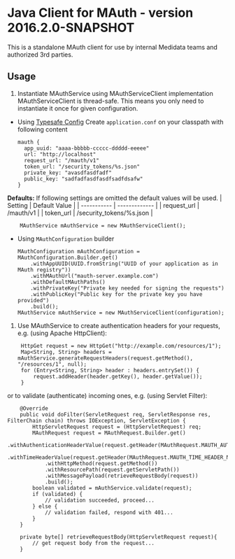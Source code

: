 # Java Client for MAuth - version 2016.2.0-SNAPSHOT

This is a standalone MAuth client for use by internal Medidata teams and authorized 3rd parties.

## Usage

1. Instantiate MAuthService using MAuthServiceClient implementation
MAuthServiceClient is thread-safe. This means you only need to instantiate it once for given configuration.
  * Using [Typesafe Config](https://github.com/typesafehub/config)
  Create `application.conf` on your classpath with following content
  
        mauth {
          app_uuid: "aaaa-bbbbb-ccccc-ddddd-eeeee"
          url: "http://localhost"
          request_url: "/mauth/v1"
          token_url: "/security_tokens/%s.json"
          private_key: "avasdfasdfadf"
          public_key: "sadfadfasdfasdfsadfdsafw"
        }

  **Defaults:** If following settings are omitted the default values will be used.
  | Setting     | Default Value |
  | ----------- | ------------- |
  | request_url | /mauth/v1     |
  | token_url   | /security_tokens/%s.json  |
  
        
        MAuthService mAuthService = new MAuthServiceClient();
        
  * Using `MAuthConfiguration` builder

        MAuthConfiguration mAuthConfiguration = MAuthConfiguration.Builder.get()
            .withAppUUID(UUID.fromString("UUID of your application as in MAuth registry"))
            .withMAuthUrl("mauth-server.example.com")
            .withDefaultMAuthPaths()
            .withPrivateKey("Private key needed for signing the requests")
            .withPublicKey("Public key for the private key you have provided")
            .build();
        MAuthService mAuthService = new MAuthServiceClient(configuration);
        
1. Use MAuthService to create authentication headers for your requests, e.g. (using Apache HttpClient):

        HttpGet request = new HttpGet("http://example.com/resources/1");
        Map<String, String> headers = mAuthService.generateRequestHeaders(request.getMethod(), "/resources/1", null);
        for (Entry<String, String> header : headers.entrySet()) {
            request.addHeader(header.getKey(), header.getValue());
        }

or to validate (authenticate) incoming ones, e.g. (using Servlet Filter):

        @Override
        public void doFilter(ServletRequest req, ServletResponse res, FilterChain chain) throws IOException, ServletException {
            HttpServletRequest request = (HttpServletRequest) req;
            MAuthRequest request = MAuthRequest.Builder.get()
                .withAuthenticationHeaderValue(request.getHeader(MAuthRequest.MAUTH_AUTHENTICATION_HEADER_NAME))
                .withTimeHeaderValue(request.getHeader(MAuthRequest.MAUTH_TIME_HEADER_NAME))
                .withHttpMethod(request.getMethod())
                .withResourcePath(request.getServletPath())
                .withMessagePayload(retrieveRequestBody(request))
                .build();
            boolean validated = mAuthService.validate(request);
            if (validated) {
                // validation succeeded, proceed...
            } else {
                // validation failed, respond with 401...
            }
        }
        
        private byte[] retrieveRequestBody(HttpServletRequest request){
            // get request body from the request...
        }
